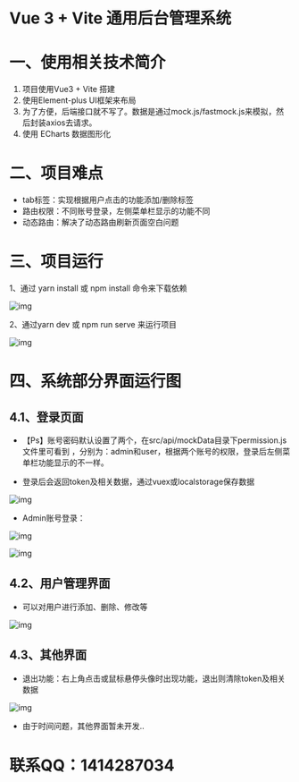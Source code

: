 # Vue 3 + Vite  通用后台管理系统

# 一、使用相关技术简介

1. 项目使用Vue3 + Vite 搭建
2. 使用Element-plus UI框架来布局
3. 为了方便，后端接口就不写了。数据是通过mock.js/fastmock.js来模拟，然后封装axios去请求。
4. 使用 ECharts 数据图形化

# 二、项目难点

* tab标签：实现根据用户点击的功能添加/删除标签
* 路由权限：不同账号登录，左侧菜单栏显示的功能不同
* 动态路由：解决了动态路由刷新页面空白问题

# 三、项目运行

1、通过 yarn install 或 npm install 命令来下载依赖

![img](https://images-1258660220.cos.ap-guangzhou.myqcloud.com/image-20230405135320275.png)

2、通过yarn dev 或 npm run serve 来运行项目

![img](https://images-1258660220.cos.ap-guangzhou.myqcloud.com/image-20230405135320275.png)

# 四、系统部分界面运行图

## 4.1、登录页面

* 【Ps】账号密码默认设置了两个，在src/api/mockData目录下permission.js文件里可看到 ，分别为：admin和user，根据两个账号的权限，登录后左侧菜单栏功能显示的不一样。

* 登录后会返回token及相关数据，通过vuex或localstorage保存数据

![img](https://images-1258660220.cos.ap-guangzhou.myqcloud.com/image-20230405140115813.png)

  * Admin账号登录： 

![img](https://images-1258660220.cos.ap-guangzhou.myqcloud.com/image-20230405140612208.png)

![img](https://images-1258660220.cos.ap-guangzhou.myqcloud.com/image-20230405140820591.png)

## 4.2、用户管理界面

* 可以对用户进行添加、删除、修改等

![img](https://images-1258660220.cos.ap-guangzhou.myqcloud.com/image-20230405141120575.png)

## 4.3、其他界面

* 退出功能：右上角点击或鼠标悬停头像时出现功能，退出则清除token及相关数据

![img](https://gitee.com/zyl-study/images/raw/master/images/images/image-20230405141120575.png)

* 由于时间问题，其他界面暂未开发..
# 联系QQ：1414287034
